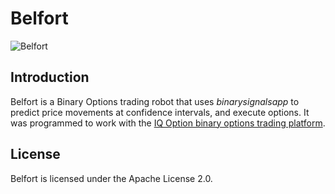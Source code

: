 Belfort
=
![Belfort](https://d30y9cdsu7xlg0.cloudfront.net/png/50836-200.png)

Introduction
-
Belfort is a Binary Options trading robot that uses *binarysignalsapp* to predict price movements at confidence intervals, and execute options. It was programmed to work with the [IQ Option binary options trading platform](https://www.iqoption.com).

License
-
Belfort is licensed under the Apache License 2.0.



